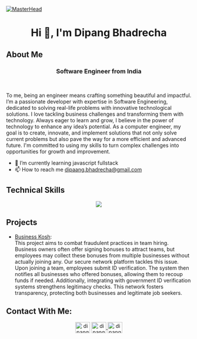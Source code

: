 
[![MasterHead](https://user-images.githubusercontent.com/10498744/210012254-234538ff-d198-48aa-8964-37e6fd45d227.gif)]()
<h1 align="center">Hi 👋, I'm Dipang Bhadrecha</h1>

## About Me

<h3 align="center">Software Engineer from India</h3> </br>

To me, being an engineer means crafting something beautiful and impactful. I’m a passionate developer with expertise in Software Engineering, dedicated to solving real-life problems with innovative technological solutions. I love tackling business challenges and transforming them with technology. Always eager to learn and grow, I believe in the power of technology to enhance any idea’s potential. As a computer engineer, my goal is to create, innovate, and implement solutions that not only solve current problems but also pave the way for a more efficient and advanced future. I'm committed to using my skills to turn complex challenges into opportunities for growth and improvement.

- 🌱 I’m currently learning javascript fullstack
- 📫 How to reach me dipaang.bhadrecha@gmail.com

## Technical Skills
<!--
<b>frontend Skills</b> </br> 
<img src="https://skillicons.dev/icons?i=html,css,react,js" alt="Frontend Skills" /> </br>

<b>Backend Skills</b> </br>
<img src="https://skillicons.dev/icons?i=aws,nodejs,express,nestjs,mongodb,mysql,redis" alt="Backend Skills" />

<b>Tools and Platforms</b> </br>
<img src="https://skillicons.dev/icons?i=git,github,gitlab,postman,vscode,vercel,linux" alt="Tools and Platforms" />
-->

<p align="center">
  <a href="https://skillicons.dev">
    <img src="https://skillicons.dev/icons?i=html,css,react,js,aws,nodejs,express,nestjs,mongodb,mysql,redis,git,github,gitlab,postman,vscode,vercel,linux,c,cpp,figma,postman,ts,vscode" />
  </a>
</p>

## Projects

- [Business Kosh](https://businesskosh.in/): </br>
  This project aims to combat fraudulent practices in team hiring. Business owners often offer signing bonuses to attract teams, but employees may collect these bonuses from multiple businesses without actually joining any. Our secure network platform tackles this issue. Upon joining a team, employees submit ID verification. The system then notifies all businesses who offered bonuses, allowing them to recoup funds if needed. Additionally, integrating with government ID verification systems strengthens legitimacy checks. This network fosters transparency, protecting both businesses and legitimate job seekers.
  
## Contact With Me:

<p align="center">
  <a href="https://www.linkedin.com/in/dipang/" target="blank"><img align="center" src="https://raw.githubusercontent.com/rahuldkjain/github-profile-readme-generator/master/src/images/icons/Social/linked-in-alt.svg" alt="dipang_linkedin" height="30" width="40" /></a>
  <a href="https://leetcode.com/u/user4485LYf/"><img align="center" src="https://raw.githubusercontent.com/rahuldkjain/github-profile-readme-generator/master/src/images/icons/Social/leet-code.svg" alt="dipang_leetcode" height="30" width="40" />
  </a>
<a href="https://auth.geeksforgeeks.org/" target="blank"><img align="center" src="https://raw.githubusercontent.com/rahuldkjain/github-profile-readme-generator/master/src/images/icons/Social/geeks-for-geeks.svg" alt="dipang_gfg" height="30" width="40" />
 </a>
</p>

